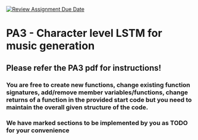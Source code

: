 [![Review Assignment Due Date](https://classroom.github.com/assets/deadline-readme-button-24ddc0f5d75046c5622901739e7c5dd533143b0c8e959d652212380cedb1ea36.svg)](https://classroom.github.com/a/LEtGBJXO)
# PA3 - Character level LSTM for music generation

## Please refer the PA3 pdf for instructions!

### You are free to create new functions, change existing function signatures, add/remove member variables/functions, change returns of a function in the provided start code but you need to maintain the overall given structure of the code.

### We have marked sections to be implemented by you as TODO for your convenience
